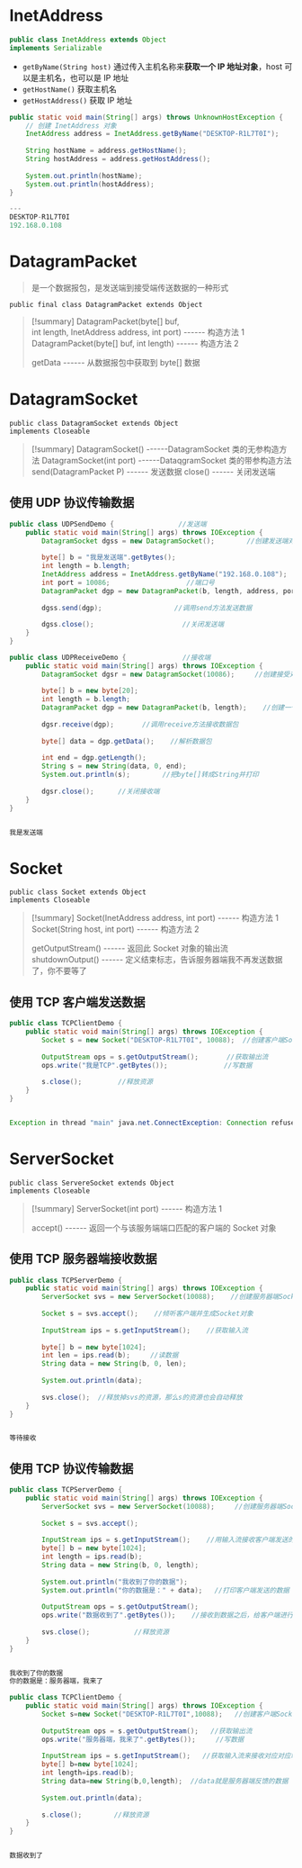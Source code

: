 # InetAddress
```java
public class InetAddress extends Object
implements Serializable
```

- `getByName(String host)` 通过传入主机名称来**获取一个 IP 地址对象**，host 可以是主机名，也可以是 IP 地址
- `getHostName()` 获取主机名
- `getHostAddress()` 获取 IP 地址

```java
public static void main(String[] args) throws UnknownHostException {  
	// 创建 InetAddress 对象
    InetAddress address = InetAddress.getByName("DESKTOP-R1L7T0I");  
  
    String hostName = address.getHostName();  
    String hostAddress = address.getHostAddress();  
  
    System.out.println(hostName);  
    System.out.println(hostAddress);  
}

---
DESKTOP-R1L7T0I
192.168.0.108
```

# DatagramPacket

> 是一个数据报包，是发送端到接受端传送数据的一种形式

```
public final class DatagramPacket extends Object
```

> [!summary]
> DatagramPacket(byte[] buf, int length, InetAddress address, int port)  ------ 构造方法 1
> DatagramPacket(byte[] buf, int length)  ------ 构造方法 2
> 
> getData  ------ 从数据报包中获取到 byte[] 数据

# DatagramSocket
```
public class DatagramSocket extends Object
implements Closeable
```

> [!summary]
> DatagramSocket()  ------DatagramSocket 类的无参构造方法
> DatagramSocket(int port)  ------DataqgramSocket 类的带参构造方法
> send(DatagramPacket P)  ------ 发送数据
> close()  ------ 关闭发送端

## 使用 UDP 协议传输数据
```java
public class UDPSendDemo {                //发送端
    public static void main(String[] args) throws IOException {  
        DatagramSocket dgss = new DatagramSocket();        //创建发送端对象  
  
        byte[] b = "我是发送端".getBytes();  
        int length = b.length;  
        InetAddress address = InetAddress.getByName("192.168.0.108");      //创建一个ip地址对象  
        int port = 10086;                   //端口号  
        DatagramPacket dgp = new DatagramPacket(b, length, address, port);     //创建数据包  
  
        dgss.send(dgp);                  //调用send方法发送数据  
  
        dgss.close();                      //关闭发送端  
    }  
}
```

```java
public class UDPReceiveDemo {              //接收端
    public static void main(String[] args) throws IOException {  
        DatagramSocket dgsr = new DatagramSocket(10086);     //创建接受对象  
  
        byte[] b = new byte[20];  
        int length = b.length;  
        DatagramPacket dgp = new DatagramPacket(b, length);    //创建一个用于接收的数据包  
  
        dgsr.receive(dgp);       //调用receive方法接收数据包  
  
        byte[] data = dgp.getData();    //解析数据包  
  
        int end = dgp.getLength();  
        String s = new String(data, 0, end);  
        System.out.println(s);        //把byte[]转成String并打印  
  
        dgsr.close();      //关闭接收端  
    }  
}


我是发送端
```

# Socket
```
public class Socket extends Object
implements Closeable
```

> [!summary]
> Socket(InetAddress address, int port)  ------ 构造方法 1
> Socket(String host, int port)  ------ 构造方法 2
> 
> getOutputStream()  ------ 返回此 Socket 对象的输出流
> shutdownOutput()  ------ 定义结束标志，告诉服务器端我不再发送数据了，你不要等了

## 使用 TCP 客户端发送数据
```java
public class TCPClientDemo {  
    public static void main(String[] args) throws IOException {  
        Socket s = new Socket("DESKTOP-R1L7T0I", 10088);  //创建客户端Socket对象  
  
        OutputStream ops = s.getOutputStream();       //获取输出流  
        ops.write("我是TCP".getBytes());              //写数据  
  
        s.close();         //释放资源  
    }  
}


Exception in thread "main" java.net.ConnectException: Connection refused: connect
```

# ServerSocket
```
public class ServereSocket extends Object
implements Closeable
```

> [!summary]
> ServerSocket(int port)  ------ 构造方法 1
> 
> accept()  ------ 返回一个与该服务端端口匹配的客户端的 Socket 对象

## 使用 TCP 服务器端接收数据
```java
public class TCPServerDemo {  
    public static void main(String[] args) throws IOException {  
        ServerSocket svs = new ServerSocket(10088);    //创建服务器端Socket对象  
  
        Socket s = svs.accept();    //倾听客户端并生成Socket对象  
  
        InputStream ips = s.getInputStream();    //获取输入流  
  
        byte[] b = new byte[1024];  
        int len = ips.read(b);     //读数据  
        String data = new String(b, 0, len);  
  
        System.out.println(data);  
  
        svs.close();  //释放掉svs的资源，那么s的资源也会自动释放  
    }  
}


等待接收
```

## 使用 TCP 协议传输数据
```java
public class TCPServerDemo {  
    public static void main(String[] args) throws IOException {  
        ServerSocket svs = new ServerSocket(10088);     //创建服务器端Socket对象  
  
        Socket s = svs.accept();  
  
        InputStream ips = s.getInputStream();    //用输入流接收客户端发送的数据  
        byte[] b = new byte[1024];  
        int length = ips.read(b);  
        String data = new String(b, 0, length);  
  
        System.out.println("我收到了你的数据");  
        System.out.println("你的数据是：" + data);   //打印客户端发送的数据  
  
        OutputStream ops = s.getOutputStream();  
        ops.write("数据收到了".getBytes());    //接收到数据之后，给客户端进行反馈  
  
        svs.close();           //释放资源  
    }  
}


我收到了你的数据
你的数据是：服务器端，我来了
```

```java
public class TCPClientDemo {  
    public static void main(String[] args) throws IOException {  
        Socket s=new Socket("DESKTOP-R1L7T0I",10088);   //创建客户端Socket对象  
  
        OutputStream ops = s.getOutputStream();   //获取输出流  
        ops.write("服务器端，我来了".getBytes());     //写数据  
  
        InputStream ips = s.getInputStream();   //获取输入流来接收对应对应端口的服务器反馈  
        byte[] b=new byte[1024];  
        int length=ips.read(b);  
        String data=new String(b,0,length);  //data就是服务器端反馈的数据  
  
        System.out.println(data);  
  
        s.close();        //释放资源  
    }  
}


数据收到了
```




















































